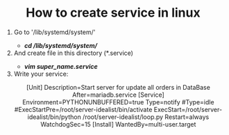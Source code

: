 <h1 align='center'>How to create service in linux</h1>
<ol>
	<li>Go to '/lib/systemd/system/'</li>
	<ul><li><b><i>cd /lib/systemd/system/</b></i></li></ul>
	<li>And create file in this directory (*.service)</li>
	<ul><li><b><i>vim super_name.service</b></i></li></ul>
	<li>Write your service:</li>
	<p align='center' style='font-fize:24px;'>
		[Unit]
		Description=Start server for update all orders in DataBase
		After=mariadb.service
		[Service]
		Environment=PYTHONUNBUFFERED=true
		Type=notify
		#Type=idle
		#ExecStartPre=/root/server-idealist/bin/activate
		ExecStart=/root/server-idealist/bin/python /root/server-idealist/loop.py
		Restart=always
		WatchdogSec=15
		[Install]
		WantedBy=multi-user.target
	</p>
</ol>

